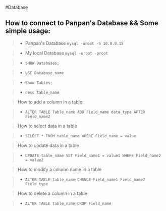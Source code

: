 #Database

## How to connect to Panpan's Database && Some simple usage:

> + Panpan's Database `mysql -uroot -h 10.0.0.15`

> + My local Database `mysql -uroot -proot`

> + `SHOW Databases;`

> + `USE Database_name`

> + `Show Tables;`

> + `desc table_name`

>  How to add a column in a table:

> + `ALTER TABLE Table_name ADD Field_name data_type AFTER Field_name2`

> How to select data in a table

> + `SELECT * FROM table_name WHERE Field_name = value`

> How to update data in a table

> + `UPDATE table_name SET Field_name1 = value1 WHERE Field_name2 = value2`

> How to modify a column name in a table

> + `ALTER TABLE table_name CHANGE Field_name1 Field_name2 Field_type`

> How to delete a column in a table

> + `ALTER TABLE table_name DROP Field_name`
